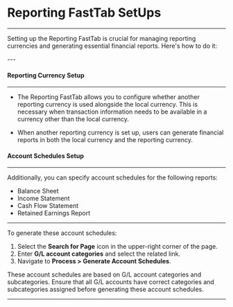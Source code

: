 # Reporting FastTab SetUps
---

<div class="customized-intro-container" id="introduction">
    <p>Setting up the Reporting FastTab is crucial for managing reporting currencies and generating essential financial reports. Here's how to do it:</p>
</div>
---

#### Reporting Currency Setup
---

- The Reporting FastTab allows you to configure whether another reporting currency is used alongside the local currency. This is necessary when transaction information needs to be available in a currency other than the local currency.

- When another reporting currency is set up, users can generate financial reports in both the local currency and the reporting currency.

#### Account Schedules Setup
---

Additionally, you can specify account schedules for the following reports:

- Balance Sheet
- Income Statement
- Cash Flow Statement
- Retained Earnings Report


---
To generate these account schedules:

1. Select the **Search for Page** icon in the upper-right corner of the page.
2. Enter **G/L account categories** and select the related link.
3. Navigate to **Process > Generate Account Schedules**.

These account schedules are based on G/L account categories and subcategories. Ensure that all G/L accounts have correct categories and subcategories assigned before generating these account schedules.

---
